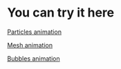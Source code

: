 # You can try it here

[Particles animation](https://vue-3-vite.vercel.app)

[Mesh animation](https://vue-3-vite.vercel.app/mesh)

[Bubbles animation](https://vue-3-vite.vercel.app/bubbles)
